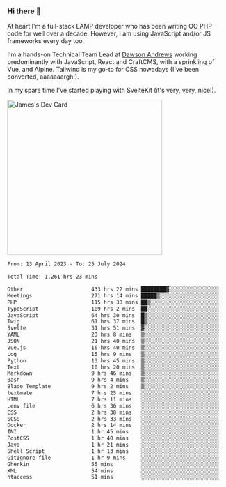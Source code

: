 ### Hi there 👋

<!--
**JamesNock/JamesNock** is a ✨ _special_ ✨ repository because its `README.md` (this file) appears on your GitHub profile.

Here are some ideas to get you started:

- 🔭 I’m currently working on ...
- 🌱 I’m currently learning ...
- 👯 I’m looking to collaborate on ...
- 🤔 I’m looking for help with ...
- 💬 Ask me about ...
- 📫 How to reach me: ...
- 😄 Pronouns: ...
- ⚡ Fun fact: ...
-->
At heart I'm a full-stack LAMP developer who has been writing OO PHP code for well over a decade. However, I am using JavaScript and/or JS frameworks every day too.

I'm a hands-on Technical Team Lead at [Dawson Andrews](https://www.dawsonandrews.com/) working predominantly with JavaScript, React and CraftCMS, with a sprinkling of Vue, and Alpine. Tailwind is my go-to for CSS nowadays (I've been converted, aaaaaaargh!).

In my spare time I've started playing with SvelteKit (it's very, very, nice!).

<a href="https://app.daily.dev/h2onock"><img src="https://api.daily.dev/devcards/v2/XQraFlxE3JPWOlcSuOB2K.png?type=default&r=18u" width="356" alt="James's Dev Card"/></a>

<!--START_SECTION:waka-->

```txt
From: 13 April 2023 - To: 25 July 2024

Total Time: 1,261 hrs 23 mins

Other                      433 hrs 22 mins ████████▓░░░░░░░░░░░░░░░░   34.36 %
Meetings                   271 hrs 14 mins █████▒░░░░░░░░░░░░░░░░░░░   21.51 %
PHP                        115 hrs 30 mins ██▒░░░░░░░░░░░░░░░░░░░░░░   09.16 %
TypeScript                 109 hrs 2 mins  ██░░░░░░░░░░░░░░░░░░░░░░░   08.65 %
JavaScript                 64 hrs 30 mins  █▒░░░░░░░░░░░░░░░░░░░░░░░   05.12 %
Twig                       61 hrs 37 mins  █▒░░░░░░░░░░░░░░░░░░░░░░░   04.89 %
Svelte                     31 hrs 51 mins  ▓░░░░░░░░░░░░░░░░░░░░░░░░   02.53 %
YAML                       23 hrs 8 mins   ▒░░░░░░░░░░░░░░░░░░░░░░░░   01.83 %
JSON                       21 hrs 40 mins  ▒░░░░░░░░░░░░░░░░░░░░░░░░   01.72 %
Vue.js                     16 hrs 40 mins  ▒░░░░░░░░░░░░░░░░░░░░░░░░   01.32 %
Log                        15 hrs 9 mins   ▒░░░░░░░░░░░░░░░░░░░░░░░░   01.20 %
Python                     13 hrs 45 mins  ▒░░░░░░░░░░░░░░░░░░░░░░░░   01.09 %
Text                       10 hrs 20 mins  ▒░░░░░░░░░░░░░░░░░░░░░░░░   00.82 %
Markdown                   9 hrs 46 mins   ▒░░░░░░░░░░░░░░░░░░░░░░░░   00.78 %
Bash                       9 hrs 4 mins    ▒░░░░░░░░░░░░░░░░░░░░░░░░   00.72 %
Blade Template             9 hrs 2 mins    ▒░░░░░░░░░░░░░░░░░░░░░░░░   00.72 %
textmate                   7 hrs 25 mins   ░░░░░░░░░░░░░░░░░░░░░░░░░   00.59 %
HTML                       7 hrs 11 mins   ░░░░░░░░░░░░░░░░░░░░░░░░░   00.57 %
.env file                  6 hrs 36 mins   ░░░░░░░░░░░░░░░░░░░░░░░░░   00.52 %
CSS                        2 hrs 38 mins   ░░░░░░░░░░░░░░░░░░░░░░░░░   00.21 %
SCSS                       2 hrs 33 mins   ░░░░░░░░░░░░░░░░░░░░░░░░░   00.20 %
Docker                     2 hrs 14 mins   ░░░░░░░░░░░░░░░░░░░░░░░░░   00.18 %
INI                        1 hr 45 mins    ░░░░░░░░░░░░░░░░░░░░░░░░░   00.14 %
PostCSS                    1 hr 40 mins    ░░░░░░░░░░░░░░░░░░░░░░░░░   00.13 %
Java                       1 hr 21 mins    ░░░░░░░░░░░░░░░░░░░░░░░░░   00.11 %
Shell Script               1 hr 13 mins    ░░░░░░░░░░░░░░░░░░░░░░░░░   00.10 %
GitIgnore file             1 hr 9 mins     ░░░░░░░░░░░░░░░░░░░░░░░░░   00.09 %
Gherkin                    55 mins         ░░░░░░░░░░░░░░░░░░░░░░░░░   00.07 %
XML                        54 mins         ░░░░░░░░░░░░░░░░░░░░░░░░░   00.07 %
htaccess                   51 mins         ░░░░░░░░░░░░░░░░░░░░░░░░░   00.07 %
```

<!--END_SECTION:waka-->
